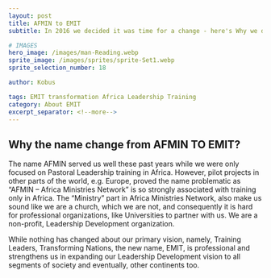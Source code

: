 ```yaml
---
layout: post
title: AFMIN to EMIT
subtitle: In 2016 we decided it was time for a change - here's Why we decided to change our name

# IMAGES
hero_image: /images/man-Reading.webp
sprite_image: /images/sprites/sprite-Set1.webp
sprite_selection_number: 18

author: Kobus

tags: EMIT transformation Africa Leadership Training
category: About EMIT
excerpt_separator: <!--more-->
---
```


## Why the name change from AFMIN TO EMIT?

The name AFMIN served us well these past years while we were only focused on Pastoral Leadership training in Africa. However, pilot projects in other parts of the world, e.g. Europe, proved the name problematic as “AFMIN – Africa Ministries Network” is so strongly associated with training only in Africa. <!--more--> The “Ministry” part in Africa Ministries Network, also make us sound like we are a church, which we are not, and consequently it is hard for professional organizations, like Universities to partner with us. We are a non-profit, Leadership Development organization.

While nothing has changed about our primary vision, namely, Training Leaders, Transforming Nations, the new name, EMIT, is professional and strengthens us in expanding our Leadership Development vision to all segments of society and eventually, other continents too.